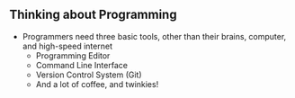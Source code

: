 ## Thinking about Programming

* Programmers need three basic tools, other than their brains, computer, and high-speed internet
  - Programming Editor
  - Command Line Interface
  - Version Control System (Git)
  - And a lot of coffee, and twinkies!

